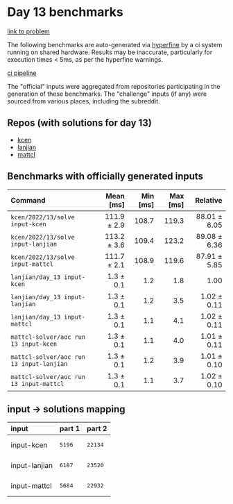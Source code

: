 # Day 13 benchmarks

[link to problem](http://adventofcode.com/2022/day/13)

The following benchmarks are auto-generated via [hyperfine](https://github.com/sharkdp/hyperfine) by a ci system running on shared hardware. Results may be inaccurate, particularly for execution times < 5ms, as per the hyperfine warnings.

[ci pipeline](http://ci.papercode.net:8080/teams/aoc2022/pipelines/aoc-compare-2022)

The "official" inputs were aggregated from repositories participating in the generation of these benchmarks. The "challenge" inputs (if any) were sourced from various places, including the subreddit.

## Repos (with solutions for day 13)


- [kcen](https://github.com/kcen/AdventOfCode)
- [lanjian](https://github.com/LanJian/aoc-2022)
- [mattcl](https://github.com/mattcl/aoc2022)

## Benchmarks with officially generated inputs
| Command | Mean [ms] | Min [ms] | Max [ms] | Relative |
|:---|---:|---:|---:|---:|
| `kcen/2022/13/solve input-kcen` | 111.9 ± 2.9 | 108.7 | 119.3 | 88.01 ± 6.05 |
| `kcen/2022/13/solve input-lanjian` | 113.2 ± 3.6 | 109.4 | 123.2 | 89.08 ± 6.36 |
| `kcen/2022/13/solve input-mattcl` | 111.7 ± 2.1 | 108.9 | 119.6 | 87.91 ± 5.85 |
| `lanjian/day_13 input-kcen` | 1.3 ± 0.1 | 1.2 | 1.8 | 1.00 |
| `lanjian/day_13 input-lanjian` | 1.3 ± 0.1 | 1.2 | 3.5 | 1.02 ± 0.11 |
| `lanjian/day_13 input-mattcl` | 1.3 ± 0.1 | 1.1 | 4.1 | 1.02 ± 0.11 |
| `mattcl-solver/aoc run 13 input-kcen` | 1.3 ± 0.1 | 1.1 | 4.0 | 1.01 ± 0.11 |
| `mattcl-solver/aoc run 13 input-lanjian` | 1.3 ± 0.1 | 1.2 | 3.9 | 1.01 ± 0.10 |
| `mattcl-solver/aoc run 13 input-mattcl` | 1.3 ± 0.1 | 1.1 | 3.7 | 1.02 ± 0.10 |

## input -> solutions mapping
|input|part 1|part 2|
|:---|:---|:---|
|input-kcen|<pre>5196</pre>|<pre>22134</pre>|
|input-lanjian|<pre>6187</pre>|<pre>23520</pre>|
|input-mattcl|<pre>5684</pre>|<pre>22932</pre>|

